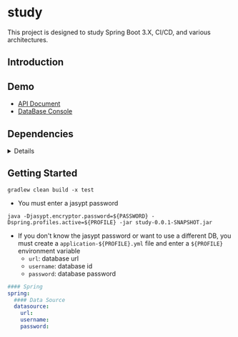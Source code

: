 # study
This project is designed to study Spring Boot 3.X, CI/CD, and various architectures.

## Introduction

## Demo
* [API Document](https://study.nowstart.org)
* [DataBase Console](https://study.nowstart.org/h2-console)

## Dependencies
<details>
<summary>Details</summary>

* Java 17
* Spring-Boot 3.0.4
* Jacoco
* Mapstruct 1.5.3
* SpringDoc 2.0.4
* Querydsl 5.0.0
* Jasypt 3.0.5
* DB
  * H2
  * MariaDB

</details>

## Getting Started
```shell
gradlew clean build -x test
```
* You must enter a jasypt password
```shell
java -Djasypt.encryptor.password=${PASSWORD} -Dspring.profiles.active=${PROFILE} -jar study-0.0.1-SNAPSHOT.jar
```
* If you don't know the jasypt password or want to use a different DB, you must create a `application-${PROFILE}.yml` file and enter a `${PROFILE}` environment variable
  * `url`: database url
  * `username`: database id
  * `password`: database password
```yaml
#### Spring
spring:
  #### Data Source
  datasource:
    url: 
    username: 
    password: 
```